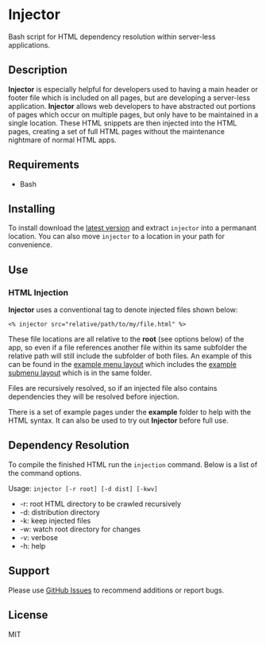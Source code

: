 Injector
=========

Bash script for HTML dependency resolution within server-less applications.

## Description

**Injector** is especially helpful for developers used to having a main header or footer file which is included on all pages, but are developing a server-less application. **Injector** allows web developers to have abstracted out portions of pages which occur on multiple pages, but only have to be maintained in a single location. These HTML snippets are then injected into the HTML pages, creating a set of full HTML pages without the maintenance nightmare of normal HTML apps.

## Requirements

- Bash

## Installing

To install download the [latest version](https://github.com/TheConnMan/Injector/archive/master.zip) and extract `injector` into a permanant location. You can also move `injector` to a location in your path for convenience.

## Use

### HTML Injection

**Injector** uses a conventional tag to denote injected files shown below:

```
<% injector src="relative/path/to/my/file.html" %>
```

These file locations are all relative to the **root** (see options below) of the app, so even if a file references another file within its same subfolder the relative path will still include the subfolder of both files. An example of this can be found in the [example menu layout](https://github.com/TheConnMan/Injector/blob/master/example/layouts/menu.html) which includes the [example submenu layout](https://github.com/TheConnMan/Injector/blob/master/example/layouts/submenu.html) which is in the same folder.

Files are recursively resolved, so if an injected file also contains dependencies they will be resolved before injection.

There is a set of example pages under the **example** folder to help with the HTML syntax. It can also be used to try out **Injector** before full use.

## Dependency Resolution

To compile the finished HTML run the `injection` command. Below is a list of the command options.

Usage: `injector [-r root] [-d dist] [-kwv]`
- -r: root HTML directory to be crawled recursively
- -d: distribution directory
- -k: keep injected files
- -w: watch root directory for changes
- -v: verbose
- -h: help

## Support

Please use [GitHub Issues](https://github.com/TheConnMan/Injector/issues) to recommend additions or report bugs.

## License

MIT